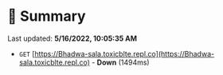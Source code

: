# 📖 Summary
Last updated: **5/16/2022, 10:05:35 AM**

- `GET` [https://Bhadwa-sala.toxicblte.repl.co](https://Bhadwa-sala.toxicblte.repl.co) - **Down** (1494ms)
